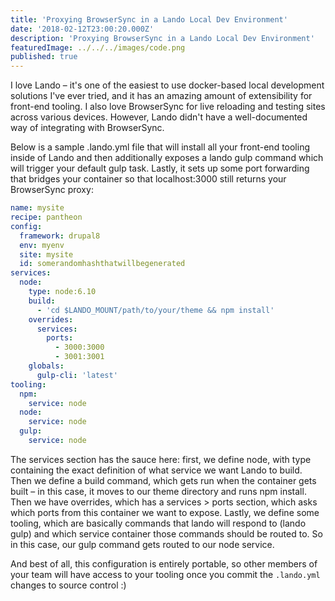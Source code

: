 ```yaml
---
title: 'Proxying BrowserSync in a Lando Local Dev Environment'
date: '2018-02-12T23:00:20.000Z'
description: 'Proxying BrowserSync in a Lando Local Dev Environment'
featuredImage: ../../../images/code.png
published: true
---
```


I love Lando – it's one of the easiest to use docker-based local development solutions I've ever tried, and it has an amazing amount of extensibility for front-end tooling. I also love BrowserSync for live reloading and testing sites across various devices. However, Lando didn't have a well-documented way of integrating with BrowserSync.

Below is a sample .lando.yml file that will install all your front-end tooling inside of Lando and then additionally exposes a lando gulp command which will trigger your default gulp task. Lastly, it sets up some port forwarding that bridges your container so that localhost:3000 still returns your BrowserSync proxy:

```yaml
name: mysite
recipe: pantheon
config:
  framework: drupal8
  env: myenv
  site: mysite
  id: somerandomhashthatwillbegenerated
services:
  node:
    type: node:6.10
    build:
      - 'cd $LANDO_MOUNT/path/to/your/theme && npm install'
    overrides:
      services:
        ports:
          - 3000:3000
          - 3001:3001
    globals:
      gulp-cli: 'latest'
tooling:
  npm:
    service: node
  node:
    service: node
  gulp:
    service: node
```

The services section has the sauce here: first, we define node, with type containing the exact definition of what service we want Lando to build. Then we define a build command, which gets run when the container gets built – in this case, it moves to our theme directory and runs npm install. Then we have overrides, which has a services > ports section, which asks which ports from this container we want to expose. Lastly, we define some tooling, which are basically commands that lando will respond to (lando gulp) and which service container those commands should be routed to. So in this case, our gulp command gets routed to our node service.

And best of all, this configuration is entirely portable, so other members of your team will have access to your tooling once you commit the `.lando.yml` changes to source control :)
